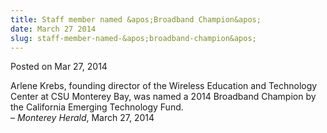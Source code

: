 ```yaml
---
title: Staff member named &apos;Broadband Champion&apos;
date: March 27 2014
slug: staff-member-named-&apos;broadband-champion&apos;
---
```





<span class="date">Posted on Mar 27, 2014    </span>
<p>Arlene Krebs, founding director of the Wireless Education and
Technology Center at CSU Monterey Bay, was named a 2014 Broadband
Champion by the California Emerging Technology Fund.<br>
&#x2013; <em>Monterey Herald</em>, March 27, 2014</br></p>






